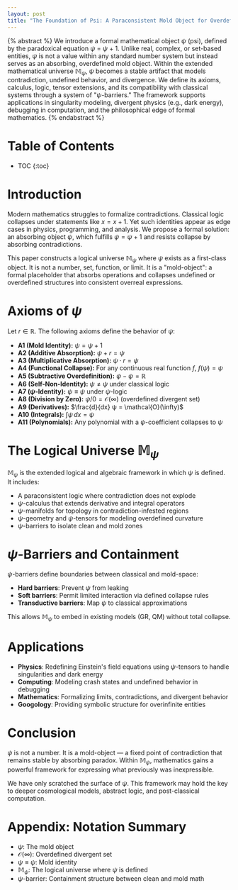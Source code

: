```yaml
---
layout: post
title: "The Foundation of Psi: A Paraconsistent Mold Object for Overdefined Mathematics"
---
```


{% abstract %}
We introduce a formal mathematical object $ψ$ (psi), defined by the paradoxical equation $ψ$ = $ψ$ + 1. Unlike real, complex, or set-based entities, $ψ$ is not a value within any standard number system but instead serves as an absorbing, overdefined mold object. Within the extended mathematical universe $\mathbb{M}_ψ$, $ψ$ becomes a stable artifact that models contradiction, undefined behavior, and divergence. We define its axioms, calculus, logic, tensor extensions, and its compatibility with classical systems through a system of "$ψ$-barriers." The framework supports applications in singularity modeling, divergent physics (e.g., dark energy), debugging in computation, and the philosophical edge of formal mathematics.
{% endabstract %}

# Table of Contents
* TOC
{:toc}

# Introduction

Modern mathematics struggles to formalize contradictions. Classical logic collapses under statements like $x = x + 1$. Yet such identities appear as edge cases in physics, programming, and analysis. We propose a formal solution: an absorbing object $ψ$, which fulfills $ψ = ψ + 1$ and resists collapse by absorbing contradictions.

This paper constructs a logical universe $\mathbb{M}_ψ$ where $ψ$ exists as a first-class object. It is not a number, set, function, or limit. It is a "mold-object": a formal placeholder that absorbs operations and collapses undefined or overdefined structures into consistent overreal expressions.

# Axioms of $ψ$

Let $r \in \mathbb{R}$. The following axioms define the behavior of $ψ$:

- **A1 (Mold Identity):** $ψ = ψ + 1$
- **A2 (Additive Absorption):** $ψ + r = ψ$
- **A3 (Multiplicative Absorption):** $ψ \cdot r = ψ$
- **A4 (Functional Collapse):** For any continuous real function $f$, $f(ψ) = ψ$
- **A5 (Subtractive Overdefinition):** $ψ - ψ = \mathbb{R}$
- **A6 (Self-Non-Identity):** $ψ \ne ψ$ under classical logic
- **A7 ($ψ$-Identity):** $ψ \equiv ψ$ under $ψ$-logic
- **A8 (Division by Zero):** $ψ / 0 = \mathcal{O}(\infty)$ (overdefined divergent set)
- **A9 (Derivatives):** $\frac{d}{dx} ψ = \mathcal{O}(\infty)$
- **A10 (Integrals):** $\int ψ \, dx = ψ$
- **A11 (Polynomials):** Any polynomial with a $ψ$-coefficient collapses to $ψ$

# The Logical Universe $\mathbb{M}_ψ$

$\mathbb{M}_ψ$ is the extended logical and algebraic framework in which $ψ$ is defined. It includes:
- A paraconsistent logic where contradiction does not explode
- $ψ$-calculus that extends derivative and integral operators
- $ψ$-manifolds for topology in contradiction-infested regions
- $ψ$-geometry and $ψ$-tensors for modeling overdefined curvature
- $ψ$-barriers to isolate clean and mold zones

# $ψ$-Barriers and Containment

$ψ$-barriers define boundaries between classical and mold-space:
- **Hard barriers**: Prevent $ψ$ from leaking
- **Soft barriers**: Permit limited interaction via defined collapse rules
- **Transductive barriers**: Map $ψ$ to classical approximations

This allows $\mathbb{M}_ψ$ to embed in existing models (GR, QM) without total collapse.

# Applications

- **Physics**: Redefining Einstein's field equations using $ψ$-tensors to handle singularities and dark energy
- **Computing**: Modeling crash states and undefined behavior in debugging
- **Mathematics**: Formalizing limits, contradictions, and divergent behavior
- **Googology**: Providing symbolic structure for overinfinite entities

# Conclusion

$ψ$ is not a number. It is a mold-object — a fixed point of contradiction that remains stable by absorbing paradox. Within $\mathbb{M}_ψ$, mathematics gains a powerful framework for expressing what previously was inexpressible.

We have only scratched the surface of $ψ$. This framework may hold the key to deeper cosmological models, abstract logic, and post-classical computation.

# Appendix: Notation Summary
- $ψ$: The mold object
- $\mathcal{O}(\infty)$: Overdefined divergent set
- $ψ \equiv ψ$: Mold identity
- $\mathbb{M}_ψ$: The logical universe where $ψ$ is defined
- $ψ$-barrier: Containment structure between clean and mold math

